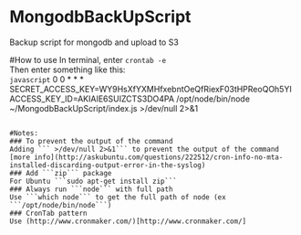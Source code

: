 # MongodbBackUpScript
Backup script for mongodb and upload to S3

#How to use
In terminal, enter ```crontab -e```  
Then enter something like this:  
```javascript```
0 0 * * * SECRET_ACCESS_KEY=WY9HsXfYXMHfxebntOeQfRiexF03tHPReoQOh5YI ACCESS_KEY_ID=AKIAIE6SUIZCTS3DO4PA /opt/node/bin/node ~/MongodbBackUpScript/index.js >/dev/null 2>&1
```

#Notes:
### To prevent the output of the command 
Adding ``` >/dev/null 2>&1``` to prevent the output of the command [more info](http://askubuntu.com/questions/222512/cron-info-no-mta-installed-discarding-output-error-in-the-syslog)
### Add ```zip``` package
For Ubuntu ```sudo apt-get install zip```
### Always run ```node``` with full path
Use ```which node``` to get the full path of node (ex ```/opt/node/bin/node```)
### CronTab pattern 
Use (http://www.cronmaker.com/)[http://www.cronmaker.com/]
